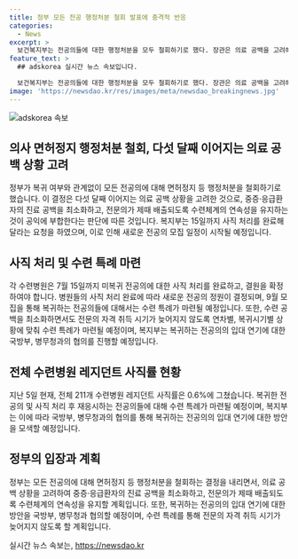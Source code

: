 ```yaml
---
title: 정부 모든 전공 행정처분 철회 발표에 충격적 반응
categories:
  - News
excerpt: >
  보건복지부는 전공의들에 대한 행정처분을 모두 철회하기로 했다. 장관은 의료 공백을 고려해 결정하였으며, 향후에는 전공의에 대해 행정처분을 하지 않을 것이라고 밝혔다. 병원들은 15일까지 사직 처리를 완료해야 하며, 이에 따라 새 전공의 정원이 결정될 예정이다. 수련병원 레지던트의 사직률은 0.6%에 불과하며, 복귀 및 재응시하는 전공의들을 위한 수련 특례를 마련할 예정이다. 또한, 9월 모집을 통해 복귀하는 경우에는 입대를 연기하는 방안도 고려 중이다.
feature_text: >
  ## adskorea 실시간 뉴스 속보입니다.

  보건복지부는 전공의들에 대한 행정처분을 모두 철회하기로 했다. 장관은 의료 공백을 고려해 결정하였으며, 향후에는 전공의에 대해 행정처분을 하지 않을 것이라고 밝혔다. 병원들은 15일까지 사직 처리를 완료해야 하며, 이에 따라 새 전공의 정원이 결정될 예정이다. 수련병원 레지던트의 사직률은 0.6%에 불과하며, 복귀 및 재응시하는 전공의들을 위한 수련 특례를 마련할 예정이다. 또한, 9월 모집을 통해 복귀하는 경우에는 입대를 연기하는 방안도 고려 중이다.
image: 'https://newsdao.kr/res/images/meta/newsdao_breakingnews.jpg'
---
```


<p><img src="https://newsdao.kr/res/images/meta/newsdao_breakingnews.jpg" alt="adskorea 속보" /></p>

<h2 data-ke-size="size26">의사 면허정지 행정처분 철회, 다섯 달째 이어지는 의료 공백 상황 고려</h2>

<p data-ke-size="size16">정부가 복귀 여부와 관계없이 모든 전공의에 대해 면허정지 등 행정처분을 철회하기로 했습니다. 이 결정은 다섯 달째 이어지는 의료 공백 상황을 고려한 것으로, 중증·응급환자의 진료 공백을 최소화하고, 전문의가 제때 배출되도록 수련체계의 연속성을 유지하는 것이 공익에 부합한다는 판단에 따른 것입니다. 복지부는 15일까지 사직 처리를 완료해달라는 요청을 하였으며, 이로 인해 새로운 전공의 모집 일정이 시작될 예정입니다.</p>

<h2 data-ke-size="size26">사직 처리 및 수련 특례 마련</h2>

<p data-ke-size="size16">각 수련병원은 7월 15일까지 미복귀 전공의에 대한 사직 처리를 완료하고, 결원을 확정하여야 합니다. 병원들의 사직 처리 완료에 따라 새로운 전공의 정원이 결정되며, 9월 모집을 통해 복귀하는 전공의들에 대해서는 수련 특례가 마련될 예정입니다. 또한, 수련 공백을 최소화하면서도 전문의 자격 취득 시기가 늦어지지 않도록 연차별, 복귀시기별 상황에 맞춰 수련 특례가 마련될 예정이며, 복지부는 복귀하는 전공의의 입대 연기에 대한 국방부, 병무청과의 협의를 진행할 예정입니다.</p>

<h2 data-ke-size="size26">전체 수련병원 레지던트 사직률 현황</h2>

<p data-ke-size="size16">지난 5일 현재, 전체 211개 수련병원 레지던트 사직률은 0.6%에 그쳤습니다. 복귀한 전공의 및 사직 처리 후 재응시하는 전공의들에 대해 수련 특례가 마련될 예정이며, 복지부는 이에 따라 국방부, 병무청과의 협의를 통해 복귀하는 전공의의 입대 연기에 대한 방안을 모색할 예정입니다.</p>

<h2 data-ke-size="size26">정부의 입장과 계획</h2>

<p data-ke-size="size16">정부는 모든 전공의에 대해 면허정지 등 행정처분을 철회하는 결정을 내리면서, 의료 공백 상황을 고려하여 중증·응급환자의 진료 공백을 최소화하고, 전문의가 제때 배출되도록 수련체계의 연속성을 유지할 계획입니다. 또한, 복귀하는 전공의의 입대 연기에 대한 방안을 국방부, 병무청과 협의할 예정이며, 수련 특례를 통해 전문의 자격 취득 시기가 늦어지지 않도록 할 계획입니다.</p>
실시간 뉴스 속보는, <a href="https://newsdao.kr" rel="dofollow">https://newsdao.kr</a>


